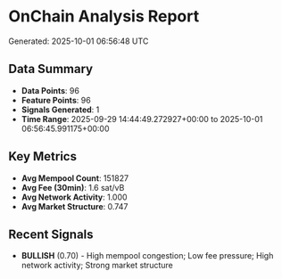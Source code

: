 # OnChain Analysis Report
Generated: 2025-10-01 06:56:48 UTC

## Data Summary
- **Data Points**: 96
- **Feature Points**: 96
- **Signals Generated**: 1
- **Time Range**: 2025-09-29 14:44:49.272927+00:00 to 2025-10-01 06:56:45.991175+00:00

## Key Metrics
- **Avg Mempool Count**: 151827
- **Avg Fee (30min)**: 1.6 sat/vB
- **Avg Network Activity**: 1.000
- **Avg Market Structure**: 0.747

## Recent Signals
- **BULLISH** (0.70) - High mempool congestion; Low fee pressure; High network activity; Strong market structure
